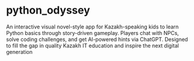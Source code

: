 # python_odyssey
An interactive visual novel-style app for Kazakh-speaking kids to learn Python basics through story-driven gameplay. Players chat with NPCs, solve coding challenges, and get AI-powered hints via ChatGPT. Designed to fill the gap in quality Kazakh IT education and inspire the next digital generation
